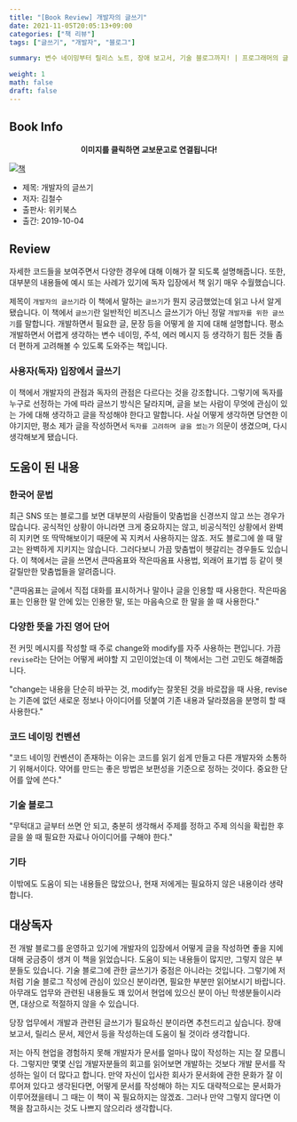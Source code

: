 ```yaml
---
title: "[Book Review] 개발자의 글쓰기"
date: 2021-11-05T20:05:13+09:00
categories: ["책 리뷰"]  
tags: ["글쓰기", "개발자", "블로그"]

summary: 변수 네이밍부터 릴리스 노트, 장애 보고서, 기술 블로그까지! | 프로그래머의 글쓰기 고민 끝!

weight: 1
math: false
draft: false
---
```


## Book Info

**<center>이미지를 클릭하면 교보문고로 연결됩니다!</center>**

[![책](../assets/review/developer-writing.jpg)](http://www.kyobobook.co.kr/product/detailViewKor.laf?ejkGb=KOR&mallGb=KOR&barcode=9791158391744&orderClick=LEa&Kc=)

- 제목: 개발자의 글쓰기
- 저자: 김철수
- 출판사: 위키북스
- 출간: 2019-10-04

## Review

자세한 코드들을 보여주면서 다양한 경우에 대해 이해가 잘 되도록 설명해줍니다. 또한, 대부분의 내용들에 예시 또는 사례가 있기에 독자 입장에서 책 읽기 매우 수월했습니다.

제목이 `개발자의 글쓰기`라 이 책에서 말하는 `글쓰기`가 뭔지 궁금했었는데 읽고 나서 알게 됐습니다. 이 책에서 `글쓰기`란 일반적인 비즈니스 글쓰기가 아닌 정말 `개발자를 위한 글쓰기`를 말합니다. 개발하면서 필요한 글, 문장 등을 어떻게 쓸 지에 대해 설명합니다. 평소 개발하면서 어렵게 생각하는 변수 네이밍, 주석, 에러 메시지 등 생각하기 힘든 것들 좀 더 편하게 고려해볼 수 있도록 도와주는 책입니다. 

### 사용자(독자) 입장에서 글쓰기

이 책에서 개발자의 관점과 독자의 관점은 다르다는 것을 강조합니다. 그렇기에 독자를 누구로 선정하는 가에 따라 글쓰기 방식은 달라지며, 글을 보는 사람이 무엇에 관심이 있는 가에 대해 생각하고 글을 작성해야 한다고 말합니다. 사실 어떻게 생각하면 당연한 이야기지만, 평소 제가 글을 작성하면서 `독자를 고려하며 글을 썼는가` 의문이 생겼으며, 다시 생각해보게 됐습니다.

## 도움이 된 내용

### 한국어 문법

최근 SNS 또는 블로그를 보면 대부분의 사람들이 맞춤법을 신경쓰지 않고 쓰는 경우가 많습니다. 공식적인 상황이 아니라면 크게 중요하지는 않고, 비공식적인 상황에서 완벽히 지키면 또 딱딱해보이기 때문에 꼭 지켜서 사용하지는 않죠. 저도 블로그에 쓸 때 말고는 완벽하게 지키지는 않습니다. 그러다보니 가끔 맞춤법이 헷갈리는 경우들도 있습니다. 이 책에서는 글을 쓰면서 큰따옴표와 작은따옴표 사용법, 외래어 표기법 등 같이 헷갈릴만한 맞춤법들을 알려줍니다.

"큰따옴표는 글에서 직접 대화를 표시하거나 말이나 글을 인용할 때 사용한다. 작은따옴표는 인용한 말 안에 있는 인용한 말, 또는 마음속으로 한 말을 쓸 때 사용한다."

### 다양한 뜻을 가진 영어 단어

전 커밋 메시지를 작성할 때 주로 change와 modify를 자주 사용하는 편입니다. 가끔 `revise`라는 단어는 어떻게 써야할 지 고민이었는데 이 책에서는 그런 고민도 해결해줍니다. 

"change는 내용을 단순히 바꾸는 것, modify는 잘못된 것을 바로잡을 때 사용, revise는 기존에 없던 새로운 정보나 아이디어를 덧붙여 기존 내용과 달라졌음을 분명히 할 때 사용한다."

### 코드 네이밍 컨벤션

"코드 네이밍 컨벤션이 존재하는 이유는 코드를 읽기 쉽게 만들고 다른 개발자와 소통하기 위해서이다. 약어를 만드는 좋은 방법은 보편성을 기준으로 정하는 것이다. 중요한 단어를 앞에 쓴다."

### 기술 블로그 

"무턱대고 글부터 쓰면 안 되고, 충분히 생각해서 주제를 정하고 주제 의식을 확립한 후 글을 쓸 때 필요한 자료나 아이디어를 구해야 한다."

### 기타

이밖에도 도움이 되는 내용들은 많았으나, 현재 저에게는 필요하지 않은 내용이라 생략합니다. 

## 대상독자

전 개발 블로그를 운영하고 있기에 개발자의 입장에서 어떻게 글을 작성하면 좋을 지에 대해 궁금증이 생겨 이 책을 읽었습니다. 도움이 되는 내용들이 많지만, 그렇지 않은 부분들도 있습니다. 기술 블로그에 관한 글쓰기가 중점은 아니라는 것입니다. 그렇기에 저처럼 기술 블로그 작성에 관심이 있으신 분이라면, 필요한 부분만 읽어보시기 바랍니다. 아무래도 업무와 관련된 내용들도 꽤 있어서 현업에 있으신 분이 아닌 학생분들이시라면, 대상으로 적절하지 않을 수 있습니다.

당장 업무에서 개발과 관련된 글쓰기가 필요하신 분이라면 추천드리고 싶습니다. 장애 보고서, 릴리스 문서, 제안서 등을 작성하는데 도움이 될 것이라 생각합니다.

저는 아직 현업을 경험하지 못해 개발자가 문서를 얼마나 많이 작성하는 지는 잘 모릅니다. 그렇지만 몇몇 신입 개발자분들의 회고를 읽어보면 개발하는 것보다 개발 문서를 작성하는 일이 더 많다고 합니다. 만약 자신이 입사한 회사가 문서화에 관한 문화가 잘 이루어져 있다고 생각된다면, 어떻게 문서를 작성해야 하는 지도 대략적으로는 문서화가 이루어졌을테니 그 때는 이 책이 꼭 필요하지는 않겠죠. 그러나 만약 그렇지 않다면 이 책을 참고하시는 것도 나쁘지 않으리라 생각합니다.